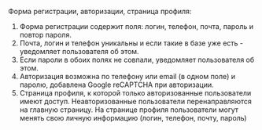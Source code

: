 Форма регистрации, авторизации, страница профиля:
1.  Форма регистрации содержит поля: логин, телефон, почта, пароль и повтор пароля.
2. Почта, логин  и телефон уникальны и если такие в базе уже есть - уведомляет пользователя об этом.
3. Если пароли в обоих полях не совпали, уведомляет пользователя об этом.
4. Авторизация возможна по телефону или email (в одном поле) и паролю, добавлена Google reCAPTCHA при авторизации.
5. Страница профиля, к которой только авторизованные пользователи имеют доступ. Неавторизованные пользователи перенаправляются на главную страницу. На странице профиля пользователи могут менять свою личную информацию (логин, телефон, почту, пароль)

